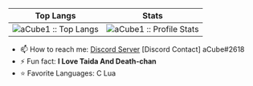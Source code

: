 | Top Langs | Stats |
| --- | --- |
| <img src="https://github-readme-stats.vercel.app/api/top-langs/?username=aCube1&layout=compact&langs_count=3&hide=html&theme=tokyonight" alt="aCube1 :: Top Langs" /> | <img src="https://github-readme-stats.vercel.app/api?username=aCube1&show_icons=true&theme=tokyonight&show_private=true" alt="aCube1 :: Profile Stats" /> |

- 📫 How to reach me: [Discord Server](https://discord.gg/kJngVC6) [Discord Contact] aCube#2618
- ⚡ Fun fact: **I Love Taida And Death-chan**
- ⭐ Favorite Languages: C Lua

